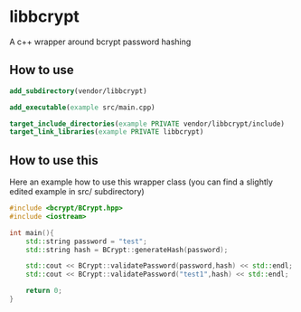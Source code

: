 # libbcrypt
A c++ wrapper around bcrypt password hashing

## How to use

```CMake
add_subdirectory(vendor/libbcrypt)

add_executable(example src/main.cpp)

target_include_directories(example PRIVATE vendor/libbcrypt/include)
target_link_libraries(example PRIVATE libbcrypt)
```

## How to use this

Here an example how to use this wrapper class (you can find a slightly edited example in src/ subdirectory)

```cpp
#include <bcrypt/BCrypt.hpp>
#include <iostream>

int main(){
	std::string password = "test";
	std::string hash = BCrypt::generateHash(password);

	std::cout << BCrypt::validatePassword(password,hash) << std::endl;
	std::cout << BCrypt::validatePassword("test1",hash) << std::endl;

	return 0;
}
```
